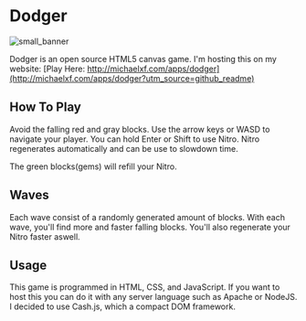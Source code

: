 # Dodger
![small_banner](https://user-images.githubusercontent.com/25538372/60480545-e8015500-9c57-11e9-8369-6302de04decb.png)

Dodger is an open source HTML5 canvas game.
I'm hosting this on my website:
[Play Here: http://michaelxf.com/apps/dodger](http://michaelxf.com/apps/dodger?utm_source=github_readme)

## How To Play

Avoid the falling red and gray blocks. Use the arrow keys or WASD to navigate your player. You can hold Enter or Shift to use Nitro. Nitro regenerates automatically and can be use to slowdown time.

The green blocks(gems) will refill your Nitro.

## Waves

Each wave consist of a randomly generated amount of blocks. With each wave, you'll find more and faster falling blocks. You'll also regenerate your Nitro faster aswell.


## Usage

This game is programmed in HTML, CSS, and JavaScript. If you want to host this you can do it with any server language such as Apache or NodeJS. I decided to use Cash.js, which a compact DOM framework.
